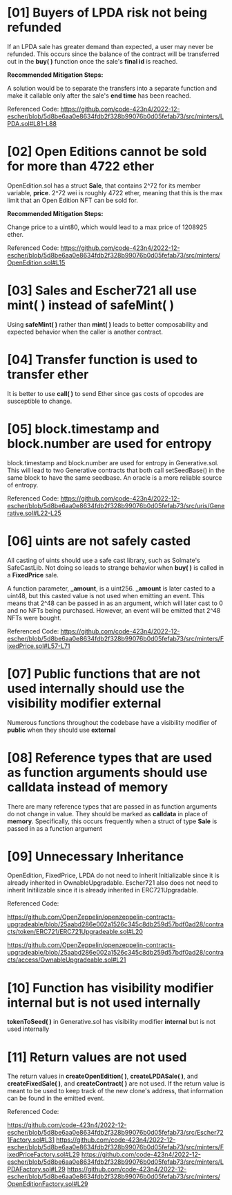 # [01] Buyers of LPDA risk not being refunded

If an LPDA sale has greater demand than expected, a user may never be refunded.  This occurs since the balance of the contract will be transferred out in the **buy( )** function once the sale's **final id** is reached.  

**Recommended Mitigation Steps:**

A solution would be to separate the transfers into a separate function and make it callable only after the sale's **end time** has been reached.

Referenced Code: https://github.com/code-423n4/2022-12-escher/blob/5d8be6aa0e8634fdb2f328b99076b0d05fefab73/src/minters/LPDA.sol#L81-L88

# [02] Open Editions cannot be sold for more than 4722 ether 

OpenEdition.sol has a struct **Sale**, that contains 2^72  for its member variable, **price**.  2^72  wei is roughly 4722 ether, meaning that this is the max limit that an Open Edition NFT can be sold for.

**Recommended Mitigation Steps:**

Change price to a uint80, which would lead to a max price of 1208925 ether.

Referenced Code: https://github.com/code-423n4/2022-12-escher/blob/5d8be6aa0e8634fdb2f328b99076b0d05fefab73/src/minters/OpenEdition.sol#L15

# [03] Sales and Escher721 all use **mint( )** instead of **safeMint( )**

Using **safeMint( )** rather than **mint( )** leads to better composability and expected behavior when the caller is another contract.

# [04] Transfer function is used to transfer ether 

It is better to use **call( )** to send Ether since gas costs of opcodes are susceptible to change.

# [05] block.timestamp and block.number are used for entropy

block.timestamp and block.number are used for entropy in Generative.sol.  This will lead to two Generative contracts that both call setSeedBase() in the same block to have the same seedbase.  An oracle is a more reliable source of entropy.

Referenced Code: https://github.com/code-423n4/2022-12-escher/blob/5d8be6aa0e8634fdb2f328b99076b0d05fefab73/src/uris/Generative.sol#L22-L25

# [06] uints are not safely casted 

All casting of uints should use a safe cast library, such as Solmate's SafeCastLib.  Not doing so leads to strange behavior when **buy( )** is called in a **FixedPrice** sale.  

A function parameter, **_amount**, is a uint256.  **_amount** is later casted to a uint48, but this casted value is not used when emitting an event.  This means that 2^48  can be passed in as an argument, which will later cast to 0 and no NFTs being purchased.  However, an event will be emitted that 2^48 NFTs were bought.

Referenced Code: https://github.com/code-423n4/2022-12-escher/blob/5d8be6aa0e8634fdb2f328b99076b0d05fefab73/src/minters/FixedPrice.sol#L57-L71

# [07] Public functions that are not used internally should use the visibility modifier **external**

Numerous functions throughout the codebase have a visibility modifier of **public** when they should use **external**

# [08] Reference types that are used as function arguments should use **calldata** instead of **memory**

There are many reference types that are passed in as function arguments do not change in value.  They should be marked as **calldata** in place of **memory**.  Specifically, this occurs frequently when a struct of type **Sale** is passed in as a function argument 

# [09] Unnecessary Inheritance

OpenEdition, FixedPrice, LPDA do not need to inherit Initializable since it is already inherited in OwnableUpgradable.  Escher721 also does not need to inherit Initilizable since it is already inherited in ERC721Upgradable.  

Referenced Code: 

https://github.com/OpenZeppelin/openzeppelin-contracts-upgradeable/blob/25aabd286e002a1526c345c8db259d57bdf0ad28/contracts/token/ERC721/ERC721Upgradeable.sol#L20

https://github.com/OpenZeppelin/openzeppelin-contracts-upgradeable/blob/25aabd286e002a1526c345c8db259d57bdf0ad28/contracts/access/OwnableUpgradeable.sol#L21

# [10] Function has visibility modifier **internal** but is not used internally

**tokenToSeed( )** in Generative.sol has visibility modifier **internal** but is not used internally

# [11] Return values are not used

The return values in **createOpenEdition( )**, **createLPDASale( )**, and **createFixedSale( )**, and **createContract( )** are not used.  If the return value is meant to be used to keep track of the new clone's address, that information can be found in the emitted event.

Referenced Code: 

https://github.com/code-423n4/2022-12-escher/blob/5d8be6aa0e8634fdb2f328b99076b0d05fefab73/src/Escher721Factory.sol#L31
https://github.com/code-423n4/2022-12-escher/blob/5d8be6aa0e8634fdb2f328b99076b0d05fefab73/src/minters/FixedPriceFactory.sol#L29
https://github.com/code-423n4/2022-12-escher/blob/5d8be6aa0e8634fdb2f328b99076b0d05fefab73/src/minters/LPDAFactory.sol#L29
https://github.com/code-423n4/2022-12-escher/blob/5d8be6aa0e8634fdb2f328b99076b0d05fefab73/src/minters/OpenEditionFactory.sol#L29



